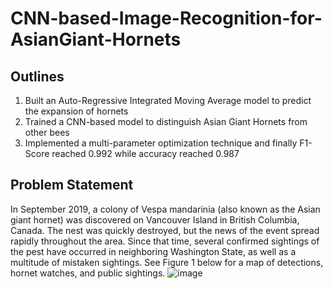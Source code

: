 # CNN-based-Image-Recognition-for-AsianGiant-Hornets
## Outlines
1. Built an Auto-Regressive Integrated Moving Average model to predict the expansion of hornets 
2. Trained a CNN-based model to distinguish Asian Giant Hornets from other bees 
3. Implemented a multi-parameter optimization technique and finally F1-Score reached 0.992 while accuracy reached 0.987
## Problem Statement
In September 2019, a colony of Vespa mandarinia (also known as the Asian giant hornet) was 
discovered on Vancouver Island in British Columbia, Canada. The nest was quickly destroyed, 
but the news of the event spread rapidly throughout the area. Since that time, several confirmed 
sightings of the pest have occurred in neighboring Washington State, as well as a multitude of 
mistaken sightings. See Figure 1 below for a map of detections, hornet watches, and public 
sightings.
![image](https://user-images.githubusercontent.com/39005000/198202491-5676b4c8-0fbd-421d-be0e-550a5e9d3ab2.png)
